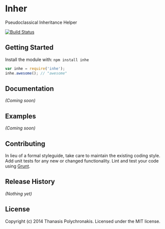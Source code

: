 # Inher 

Pseudoclassical Inheritance Helper

[![Build Status](https://secure.travis-ci.org/thanpolas/inhe.png?branch=master)](http://travis-ci.org/thanpolas/inhe)


## Getting Started
Install the module with: `npm install inhe`

```javascript
var inhe = require('inhe');
inhe.awesome(); // "awesome"
```

## Documentation
_(Coming soon)_

## Examples
_(Coming soon)_

## Contributing
In lieu of a formal styleguide, take care to maintain the existing coding style. Add unit tests for any new or changed functionality. Lint and test your code using [Grunt](http://gruntjs.com/).

## Release History
_(Nothing yet)_

## License
Copyright (c) 2014 Thanasis Polychronakis. Licensed under the MIT license.
